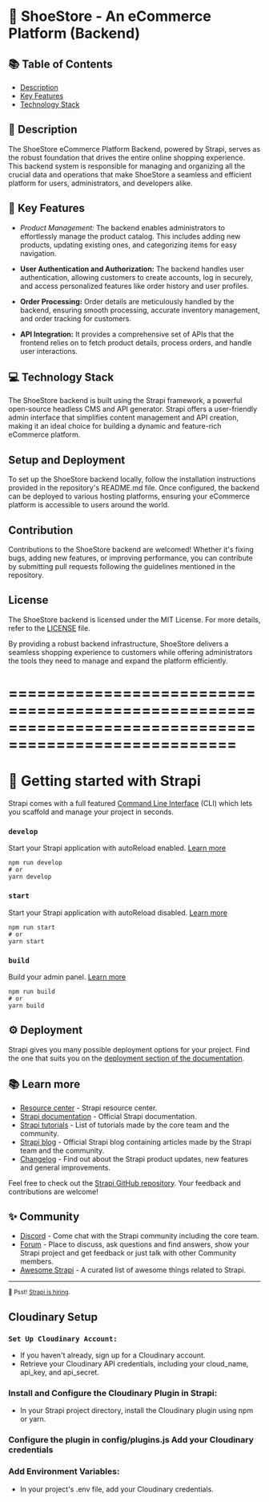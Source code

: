 # 👞 ShoeStore - An eCommerce Platform (Backend)

## 📚 Table of Contents

- [Description](#📖-description)
- [Key Features](#🔆-key-features)
- [Technology Stack](#💻-technology-stack)

## 📖 Description

The ShoeStore eCommerce Platform Backend, powered by Strapi, serves as the robust foundation that drives the entire online shopping experience. This backend system is responsible for managing and organizing all the crucial data and operations that make ShoeStore a seamless and efficient platform for users, administrators, and developers alike.

## 🔆 Key Features

- _Product Management:_ The backend enables administrators to effortlessly manage the product catalog. This includes adding new products, updating existing ones, and categorizing items for easy navigation.

- **User Authentication and Authorization:** The backend handles user authentication, allowing customers to create accounts, log in securely, and access personalized features like order history and user profiles.

- **Order Processing:** Order details are meticulously handled by the backend, ensuring smooth processing, accurate inventory management, and order tracking for customers.

- **API Integration:** It provides a comprehensive set of APIs that the frontend relies on to fetch product details, process orders, and handle user interactions.

## 💻 Technology Stack

The ShoeStore backend is built using the Strapi framework, a powerful open-source headless CMS and API generator. Strapi offers a user-friendly admin interface that simplifies content management and API creation, making it an ideal choice for building a dynamic and feature-rich eCommerce platform.

## Setup and Deployment

To set up the ShoeStore backend locally, follow the installation instructions provided in the repository's README.md file. Once configured, the backend can be deployed to various hosting platforms, ensuring your eCommerce platform is accessible to users around the world.

## Contribution

Contributions to the ShoeStore backend are welcomed! Whether it's fixing bugs, adding new features, or improving performance, you can contribute by submitting pull requests following the guidelines mentioned in the repository.

## License

The ShoeStore backend is licensed under the MIT License. For more details, refer to the [LICENSE](backend/LICENSE) file.

By providing a robust backend infrastructure, ShoeStore delivers a seamless shopping experience to customers while offering administrators the tools they need to manage and expand the platform efficiently.

# ======================================================================================================

# 🚀 Getting started with Strapi

Strapi comes with a full featured [Command Line Interface](https://docs.strapi.io/developer-docs/latest/developer-resources/cli/CLI.html) (CLI) which lets you scaffold and manage your project in seconds.

### `develop`

Start your Strapi application with autoReload enabled. [Learn more](https://docs.strapi.io/developer-docs/latest/developer-resources/cli/CLI.html#strapi-develop)

```
npm run develop
# or
yarn develop
```

### `start`

Start your Strapi application with autoReload disabled. [Learn more](https://docs.strapi.io/developer-docs/latest/developer-resources/cli/CLI.html#strapi-start)

```
npm run start
# or
yarn start
```

### `build`

Build your admin panel. [Learn more](https://docs.strapi.io/developer-docs/latest/developer-resources/cli/CLI.html#strapi-build)

```
npm run build
# or
yarn build
```

## ⚙️ Deployment

Strapi gives you many possible deployment options for your project. Find the one that suits you on the [deployment section of the documentation](https://docs.strapi.io/developer-docs/latest/setup-deployment-guides/deployment.html).

## 📚 Learn more

- [Resource center](https://strapi.io/resource-center) - Strapi resource center.
- [Strapi documentation](https://docs.strapi.io) - Official Strapi documentation.
- [Strapi tutorials](https://strapi.io/tutorials) - List of tutorials made by the core team and the community.
- [Strapi blog](https://docs.strapi.io) - Official Strapi blog containing articles made by the Strapi team and the community.
- [Changelog](https://strapi.io/changelog) - Find out about the Strapi product updates, new features and general improvements.

Feel free to check out the [Strapi GitHub repository](https://github.com/strapi/strapi). Your feedback and contributions are welcome!

## ✨ Community

- [Discord](https://discord.strapi.io) - Come chat with the Strapi community including the core team.
- [Forum](https://forum.strapi.io/) - Place to discuss, ask questions and find answers, show your Strapi project and get feedback or just talk with other Community members.
- [Awesome Strapi](https://github.com/strapi/awesome-strapi) - A curated list of awesome things related to Strapi.

---

<sub>🤫 Psst! [Strapi is hiring](https://strapi.io/careers).</sub>

## Cloudinary Setup

### `Set Up Cloudinary Account:`

- If you haven't already, sign up for a Cloudinary account.
- Retrieve your Cloudinary API credentials, including your cloud_name, api_key, and api_secret.

### Install and Configure the Cloudinary Plugin in Strapi:

- In your Strapi project directory, install the Cloudinary plugin using npm or yarn.

### Configure the plugin in config/plugins.js Add your Cloudinary credentials

### Add Environment Variables:

- In your project's .env file, add your Cloudinary credentials.
